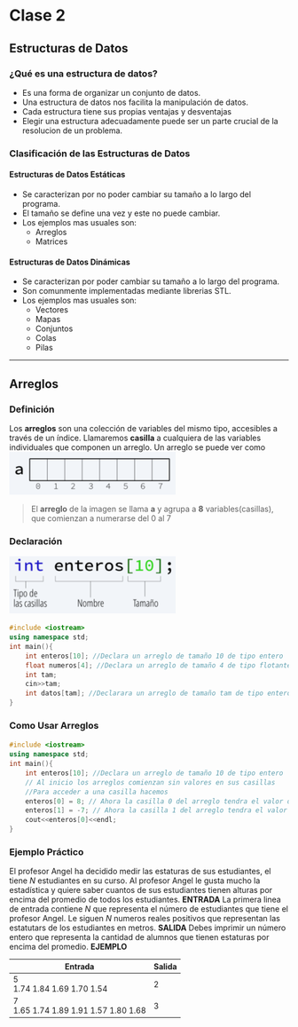 # Clase 2 
## Estructuras de Datos 
### ¿Qué es una estructura de datos?
- Es una forma de organizar un conjunto de datos.
- Una estructura de datos nos facilita la manipulación de datos.
- Cada estructura tiene sus propias ventajas y desventajas
- Elegir una estructura adecuadamente puede ser un parte crucial de la resolucion de un problema.

### Clasificación de las Estructuras de Datos
#### Estructuras de Datos Estáticas
+ Se caracterizan por no poder cambiar su tamaño a lo largo del programa.
+ El tamaño se define una vez y este no puede cambiar.
+ Los ejemplos mas usuales son:
    + Arreglos
    + Matrices

#### Estructuras de Datos Dinámicas
+ Se caracterizan por poder cambiar su tamaño a lo largo del programa.
+ Son comunmente implementadas mediante librerias STL.
+ Los ejemplos mas usuales son:
    + Vectores
    + Mapas
    + Conjuntos
    + Colas
    + Pilas
__________
## Arreglos
### Definición
Los **arreglos** son una colección de variables del mismo tipo, accesibles a través de un índice. Llamaremos **casilla** a cualquiera de las variables individuales que componen un arreglo.
Un arreglo se puede ver como <br>
<img src="img/array1.png" width="300">
>El **arreglo** de la imagen se llama **a** y agrupa a **8** variables(casillas), que comienzan a numerarse del 0 al 7

### Declaración
<img src="img/array2.png" width="300">

```cpp
#include <iostream>
using namespace std;
int main(){
	int enteros[10]; //Declara un arreglo de tamaño 10 de tipo entero
	float numeros[4]; //Declara un arreglo de tamaño 4 de tipo flotante
	int tam;
	cin>>tam;
	int datos[tam]; //Declarara un arreglo de tamaño tam de tipo entero
}
```

### Como Usar Arreglos
```cpp
#include <iostream>
using namespace std;
int main(){
	int enteros[10]; //Declara un arreglo de tamaño 10 de tipo entero
	// Al inicio los arreglos comienzan sin valores en sus casillas
	//Para acceder a una casilla hacemos
	enteros[0] = 8; // Ahora la casilla 0 del arreglo tendra el valor de 8
	enteros[1] = -7; // Ahora la casilla 1 del arreglo tendra el valor de -7
	cout<<enteros[0]<<endl; 
}
```

### Ejemplo Práctico
El profesor Angel ha decidido medir las estaturas de sus estudiantes, el tiene *N* estudiantes en su curso. Al profesor Angel le gusta mucho la estadística y quiere saber cuantos de sus estudiantes tienen alturas por encima del promedio de todos los estudiantes.
**ENTRADA**
La primera linea de entrada contiene *N*  que representa el número de estudiantes que tiene el profesor Angel. Le siguen *N* numeros reales positivos que representan las estatutars de los estudiantes en metros.
**SALIDA**
Debes imprimir un número entero que representa la cantidad de alumnos que tienen estaturas por encima del promedio.
**EJEMPLO**

Entrada  | Salida
------------- | -------------
5 <br> 1.74 1.84 1.69 1.70 1.54  | 2
7 <br> 1.65 1.74 1.89 1.91 1.57 1.80 1.68  | 3
